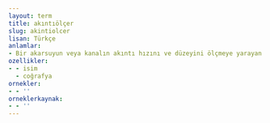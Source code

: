 ```yaml
---
layout: term
title: akıntıölçer
slug: akintiolcer
lisan: Türkçe
anlamlar:
- Bir akarsuyun veya kanalın akıntı hızını ve düzeyini ölçmeye yarayan alet
ozellikler:
- - isim
  - coğrafya
ornekler:
- - ''
orneklerkaynak:
- - ''
---
```

